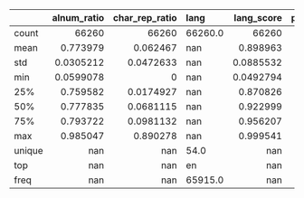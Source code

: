 |        |   alnum_ratio |   char_rep_ratio | lang    |    lang_score |   perplexity |   text_len |   word_rep_ratio |
|:-------|--------------:|-----------------:|:--------|--------------:|-------------:|-----------:|-----------------:|
| count  | 66260         |    66260         | 66260.0 | 66260         |    66260     |  66260     |    66260         |
| mean   |     0.773979  |        0.062467  | nan     |     0.898963  |      525.999 |    390.59  |        0.013539  |
| std    |     0.0305212 |        0.0472633 | nan     |     0.0885532 |     2288.78  |    231.597 |        0.0659265 |
| min    |     0.0599078 |        0         | nan     |     0.0492794 |        2.4   |     34     |        0         |
| 25%    |     0.759582  |        0.0174927 | nan     |     0.870826  |      222.3   |    251     |        0         |
| 50%    |     0.777835  |        0.0681115 | nan     |     0.922999  |      324.3   |    340     |        0         |
| 75%    |     0.793722  |        0.0981132 | nan     |     0.956207  |      517     |    468     |        0         |
| max    |     0.985047  |        0.890278  | nan     |     0.999541  |   330690     |   7378     |        0.918919  |
| unique |   nan         |      nan         | 54.0    |   nan         |      nan     |    nan     |      nan         |
| top    |   nan         |      nan         | en      |   nan         |      nan     |    nan     |      nan         |
| freq   |   nan         |      nan         | 65915.0 |   nan         |      nan     |    nan     |      nan         |